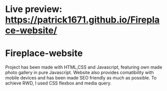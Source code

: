# Live preview: https://patrick1671.github.io/Fireplace-website/

# Fireplace-website
Project has been made with HTML,CSS and Javascript, featuring own made photo gallery in pure Javascript. Website also provides comatibility with mobile devices and has been made SEO friendly as much as possible. To achieve RWD, I used CSS flexbox and media query.  
